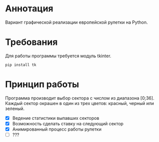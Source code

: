 # Аннотация
Вариант графической реализации европейской рулетки на Python.

# Требования
Для работы программы требуется модуль tkinter.
```
pip install tk
```
# Принцип работы
Программа производит выбор сектора с числом из диапазона [0;36]. Каждый сектор окрашен в один из трех цветов: красный, черный или зеленый.


- [x] Ведение статистики выпавших секторов
- [x] Возможность сделать ставку на следующий сектор
- [x] Анимированный процесс работы рулетки
- [ ] ???
